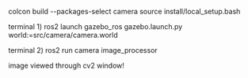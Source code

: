 colcon build --packages-select camera
source install/local_setup.bash

terminal 1)
ros2 launch gazebo_ros gazebo.launch.py world:=src/camera/camera.world

terminal 2)
ros2 run camera image_processor


image viewed through cv2 window!